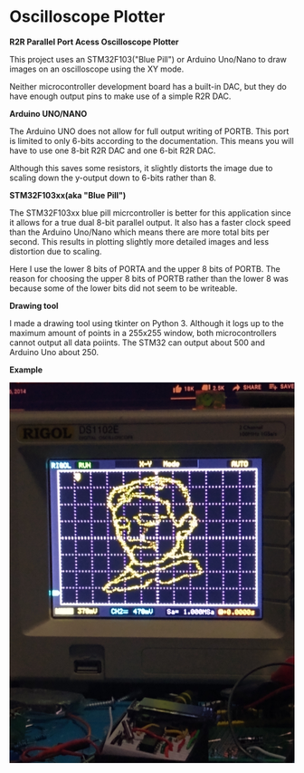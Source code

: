 # Oscilloscope Plotter
**R2R Parallel Port Acess Oscilloscope Plotter**

This project uses an STM32F103("Blue Pill") or Arduino Uno/Nano to draw images on an oscilloscope using the XY mode.

Neither microcontroller development board has a built-in DAC, but they do have enough output pins to make use of a simple R2R DAC. 



**Arduino UNO/NANO**

The Arduino UNO does not allow for full output writing of PORTB. This port is limited to only 6-bits according to the documentation. This means you will have to use one 8-bit R2R DAC and one 6-bit R2R DAC. 

Although this saves some resistors, it slightly distorts the image due to scaling down the y-output down to 6-bits rather than 8. 



**STM32F103xx(aka "Blue Pill")**

The STM32F103xx blue pill micrcontroller is better for this application since it allows for a true dual 8-bit parallel output. It also has a faster clock speed than the Arduino Uno/Nano which means there are more total bits per second. This results in plotting slightly more detailed images and less distortion due to scaling. 

Here I use the lower 8 bits of PORTA and the upper 8 bits of PORTB. The reason for choosing the upper 8 bits of PORTB rather than the lower 8 was because some of the lower bits did not seem to be writeable.


**Drawing tool**

I made a drawing tool using tkinter on  Python 3. Although it logs up to the maximum amount of points in a 255x255 window, both microcontrollers cannot output all data poiints. The STM32 can output about 500 and Arduino Uno about 250. 


**Example**

![tesla_image](images/tesla2.jpg)
